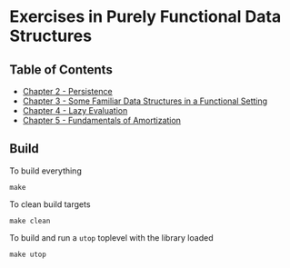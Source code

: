 # Exercises in Purely Functional Data Structures

## Table of Contents

- [Chapter 2 - Persistence](ch02.ml)
- [Chapter 3 - Some Familiar Data Structures in a Functional Setting](ch03.ml)
- [Chapter 4 - Lazy Evaluation](ch04.ml)
- [Chapter 5 - Fundamentals of Amortization](ch05.ml)

## Build

To build everything

```
make
```

To clean build targets

```
make clean
```

To build and run a `utop` toplevel with the library loaded

```
make utop
```

